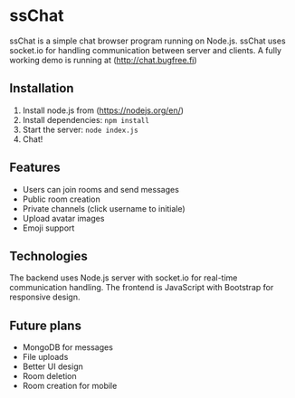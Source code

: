 # ssChat

ssChat is a simple chat browser program running on Node.js. ssChat uses socket.io for handling communication between server and clients. A fully working demo is running at (http://chat.bugfree.fi)

## Installation

1. Install node.js from (https://nodejs.org/en/)
2. Install dependencies: `npm install`
3. Start the server: `node index.js`
4. Chat!

## Features

- Users can join rooms and send messages
- Public room creation
- Private channels (click username to initiale)
- Upload avatar images
- Emoji support

## Technologies

The backend uses Node.js server with socket.io for real-time communication handling. The frontend is JavaScript with Bootstrap for responsive design.

## Future plans

- MongoDB for messages
- File uploads
- Better UI design
- Room deletion
- Room creation for mobile